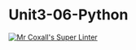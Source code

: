 # Unit3-06-Python
[![Mr Coxall's Super Linter](https://github.com/ICS3U-C-Programming-LilyC/Unit3-06-Python/workflows/Mr%20Coxall's%20Super%20Linter/badge.svg)](https://github.com/ICS3U-C-Programming-LilyC/Unit3-06-Python/actions/)
